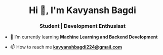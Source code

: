 <h1 align="center">Hi 👋, I'm Kavyansh Bagdi</h1>
<h3 align="center">Student | Development Enthusiast</h3>

- 🌱 I’m currently learning **Machine Learning and Backend Development**

- 📫 How to reach me **kavyanshbagdi224@gmail.com**
